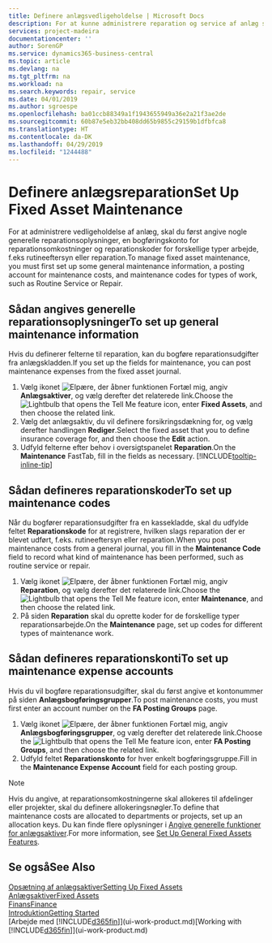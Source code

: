 ```yaml
---
title: Definere anlægsvedligeholdelse | Microsoft Docs
description: For at kunne administrere reparation og service af anlæg skal du angive generelle vedligeholdelsesoplysninger, koder for typen af arbejde og en bogføringskonto for omkostninger.
services: project-madeira
documentationcenter: ''
author: SorenGP
ms.service: dynamics365-business-central
ms.topic: article
ms.devlang: na
ms.tgt_pltfrm: na
ms.workload: na
ms.search.keywords: repair, service
ms.date: 04/01/2019
ms.author: sgroespe
ms.openlocfilehash: ba01ccb88349a1f1943655949a36e2a21f3ae2de
ms.sourcegitcommit: 60b87e5eb32bb408dd65b9855c29159b1dfbfca8
ms.translationtype: HT
ms.contentlocale: da-DK
ms.lasthandoff: 04/29/2019
ms.locfileid: "1244488"
---
```

# <a name="set-up-fixed-asset-maintenance"></a><span data-ttu-id="c22af-103">Definere anlægsreparation</span><span class="sxs-lookup"><span data-stu-id="c22af-103">Set Up Fixed Asset Maintenance</span></span>
<span data-ttu-id="c22af-104">For at administrere vedligeholdelse af anlæg, skal du først angive nogle generelle reparationsoplysninger, en bogføringskonto for reparationsomkostninger og reparationskoder for forskellige typer arbejde, f.eks rutineeftersyn eller reparation.</span><span class="sxs-lookup"><span data-stu-id="c22af-104">To manage fixed asset maintenance, you must first set up some general maintenance information, a posting account for maintenance costs, and maintenance codes for types of work, such as Routine Service or Repair.</span></span>

## <a name="to-set-up-general-maintenance-information"></a><span data-ttu-id="c22af-105">Sådan angives generelle reparationsoplysninger</span><span class="sxs-lookup"><span data-stu-id="c22af-105">To set up general maintenance information</span></span>
<span data-ttu-id="c22af-106">Hvis du definerer felterne til reparation, kan du bogføre reparationsudgifter fra anlægskladden.</span><span class="sxs-lookup"><span data-stu-id="c22af-106">If you set up the fields for maintenance, you can post maintenance expenses from the fixed asset journal.</span></span>

1. <span data-ttu-id="c22af-107">Vælg ikonet ![Elpære, der åbner funktionen Fortæl mig](media/ui-search/search_small.png "Fortæl mig, hvad du vil foretage dig"), angiv **Anlægsaktiver**, og vælg derefter det relaterede link.</span><span class="sxs-lookup"><span data-stu-id="c22af-107">Choose the ![Lightbulb that opens the Tell Me feature](media/ui-search/search_small.png "Tell me what you want to do") icon, enter **Fixed Assets**, and then choose the related link.</span></span>
2. <span data-ttu-id="c22af-108">Vælg det anlægsaktiv, du vil definere forsikringsdækning for, og vælg derefter handlingen **Rediger**.</span><span class="sxs-lookup"><span data-stu-id="c22af-108">Select the fixed asset that you to define insurance coverage for, and then choose the **Edit** action.</span></span>
3. <span data-ttu-id="c22af-109">Udfyld felterne efter behov i oversigtspanelet **Reparation**.</span><span class="sxs-lookup"><span data-stu-id="c22af-109">On the **Maintenance** FastTab, fill in the fields as necessary.</span></span> [!INCLUDE[tooltip-inline-tip](includes/tooltip-inline-tip_md.md)]

## <a name="to-set-up-maintenance-codes"></a><span data-ttu-id="c22af-110">Sådan defineres reparationskoder</span><span class="sxs-lookup"><span data-stu-id="c22af-110">To set up maintenance codes</span></span>
<span data-ttu-id="c22af-111">Når du bogfører reparationsudgifter fra en kassekladde, skal du udfylde feltet **Reparationskode** for at registrere, hvilken slags reparation der er blevet udført, f.eks. rutineeftersyn eller reparation.</span><span class="sxs-lookup"><span data-stu-id="c22af-111">When you post maintenance costs from a general journal, you fill in the **Maintenance Code** field to record what kind of maintenance has been performed, such as routine service or repair.</span></span>

1. <span data-ttu-id="c22af-112">Vælg ikonet ![Elpære, der åbner funktionen Fortæl mig](media/ui-search/search_small.png "Fortæl mig, hvad du vil foretage dig"), angiv **Reparation**, og vælg derefter det relaterede link.</span><span class="sxs-lookup"><span data-stu-id="c22af-112">Choose the ![Lightbulb that opens the Tell Me feature](media/ui-search/search_small.png "Tell me what you want to do") icon, enter **Maintenance**, and then choose the related link.</span></span>
2. <span data-ttu-id="c22af-113">På siden **Reparation** skal du oprette koder for de forskellige typer reparationsarbejde.</span><span class="sxs-lookup"><span data-stu-id="c22af-113">On the **Maintenance** page, set up codes for different types of maintenance work.</span></span>

## <a name="to-set-up-maintenance-expense-accounts"></a><span data-ttu-id="c22af-114">Sådan defineres reparationskonti</span><span class="sxs-lookup"><span data-stu-id="c22af-114">To set up maintenance expense accounts</span></span>
<span data-ttu-id="c22af-115">Hvis du vil bogføre reparationsudgifter, skal du først angive et kontonummer på siden **Anlægsbogføringsgrupper**.</span><span class="sxs-lookup"><span data-stu-id="c22af-115">To post maintenance costs, you must first enter an account number on the **FA Posting Groups** page.</span></span>

1. <span data-ttu-id="c22af-116">Vælg ikonet ![Elpære, der åbner funktionen Fortæl mig](media/ui-search/search_small.png "Fortæl mig, hvad du vil foretage dig"), angiv **Anlægsbogføringsgrupper**, og vælg derefter det relaterede link.</span><span class="sxs-lookup"><span data-stu-id="c22af-116">Choose the ![Lightbulb that opens the Tell Me feature](media/ui-search/search_small.png "Tell me what you want to do") icon, enter **FA Posting Groups**, and then choose the related link.</span></span>
2. <span data-ttu-id="c22af-117">Udfyld feltet **Reparationskonto** for hver enkelt bogføringsgruppe.</span><span class="sxs-lookup"><span data-stu-id="c22af-117">Fill in the **Maintenance Expense Account** field for each posting group.</span></span>

> [!NOTE]  
>   <span data-ttu-id="c22af-118">Hvis du angive, at reparationsomkostningerne skal allokeres til afdelinger eller projekter, skal du definere allokeringsnøgler.</span><span class="sxs-lookup"><span data-stu-id="c22af-118">To define that maintenance costs are allocated to departments or projects, set up an allocation keys.</span></span> <span data-ttu-id="c22af-119">Du kan finde flere oplysninger i [Angive generelle funktioner for anlægsaktiver](fa-how-setup-general.md).</span><span class="sxs-lookup"><span data-stu-id="c22af-119">For more information, see [Set Up General Fixed Assets Features](fa-how-setup-general.md).</span></span>

## <a name="see-also"></a><span data-ttu-id="c22af-120">Se også</span><span class="sxs-lookup"><span data-stu-id="c22af-120">See Also</span></span>
[<span data-ttu-id="c22af-121">Opsætning af anlægsaktiver</span><span class="sxs-lookup"><span data-stu-id="c22af-121">Setting Up Fixed Assets</span></span>](fa-setup.md)  
[<span data-ttu-id="c22af-122">Anlægsaktiver</span><span class="sxs-lookup"><span data-stu-id="c22af-122">Fixed Assets</span></span>](fa-manage.md)  
[<span data-ttu-id="c22af-123">Finans</span><span class="sxs-lookup"><span data-stu-id="c22af-123">Finance</span></span>](finance.md)  
[<span data-ttu-id="c22af-124">Introduktion</span><span class="sxs-lookup"><span data-stu-id="c22af-124">Getting Started</span></span>](product-get-started.md)  
<span data-ttu-id="c22af-125">[Arbejde med [!INCLUDE[d365fin](includes/d365fin_md.md)]](ui-work-product.md)</span><span class="sxs-lookup"><span data-stu-id="c22af-125">[Working with [!INCLUDE[d365fin](includes/d365fin_md.md)]](ui-work-product.md)</span></span>

